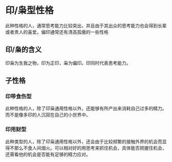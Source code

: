 # 印/枭型性格

此种性格的人，通常思考能力比较突出，并且由于其出众的思考能力也会得到长辈或者贵人的喜爱。偏印通常还有清高孤傲的一些性格

## 印/枭的含义

印枭为生我之物，印为正印，枭为偏印。印同时代表思考能力。

## 子性格

### 印带食伤型

此种性格的人，除了印枭通用性格以外，还能够有所产出来消耗自己过多的精力。而不是像多印的人沉寂在自己的小世界中。

### 印用财型

此种类型的人，除了印枭通用性格以外，还会由于比较频繁的接触外界的机会而显得不那么不食人间烟火。可以相对好的用思考来抓住机会，具体能否把握住机会，还需看他的机会是否能有足够的精力应对。

### 
